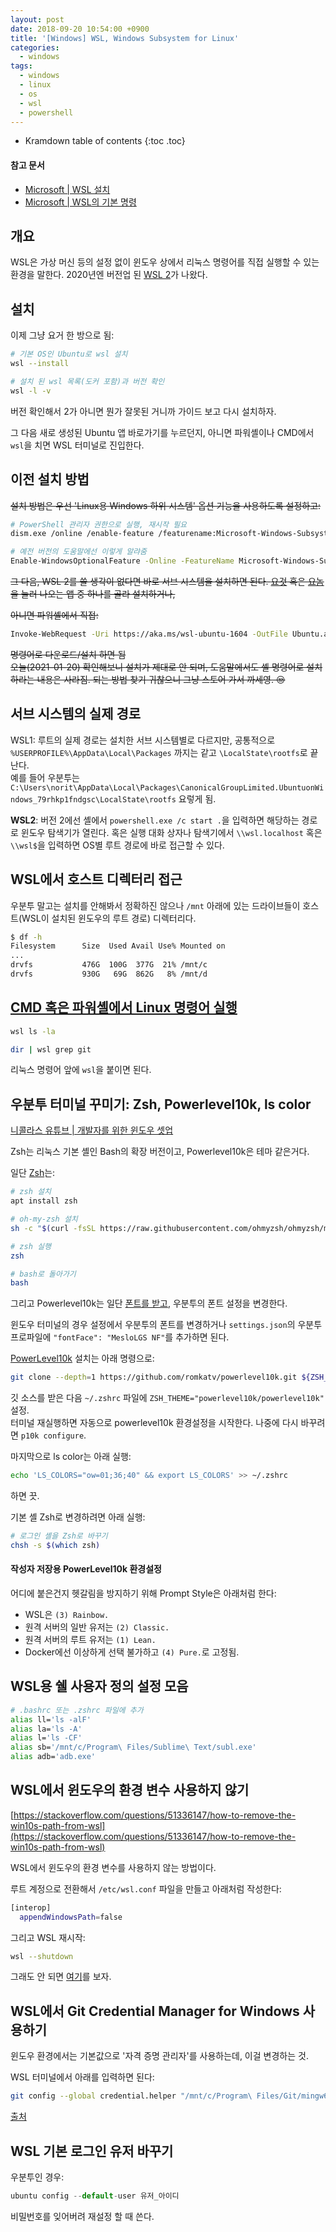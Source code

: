 ```yaml
---
layout: post
date: 2018-09-20 10:54:00 +0900
title: '[Windows] WSL, Windows Subsystem for Linux'
categories:
  - windows
tags:
  - windows
  - linux
  - os
  - wsl
  - powershell
---
```


* Kramdown table of contents
{:toc .toc}

#### 참고 문서

- [Microsoft \| WSL 설치](https://docs.microsoft.com/ko-kr/windows/wsl/install)
- [Microsoft \| WSL의 기본 명령](https://docs.microsoft.com/ko-kr/windows/wsl/basic-commands)


## 개요

WSL은 가상 머신 등의 설정 없이 윈도우 상에서 리눅스 명령어를 직접 실행할 수 있는 환경을 말한다. 2020년엔 버전업 된 [WSL 2](https://docs.microsoft.com/ko-kr/windows/wsl/compare-versions)가 나왔다.


## 설치

이제 그냥 요거 한 방으로 됨:

```bash
# 기본 OS인 Ubuntu로 wsl 설치
wsl --install

# 설치 된 wsl 목록(도커 포함)과 버전 확인
wsl -l -v
```

버전 확인해서 2가 아니면 뭔가 잘못된 거니까 가이드 보고 다시 설치하자.

그 다음 새로 생성된 Ubuntu 앱 바로가기를 누르던지, 아니면 파워셸이나 CMD에서 `wsl`을 치면 WSL 터미널로 진입한다.


## 이전 설치 방법

~~설치 방법은 우선 'Linux용 Windows 하위 시스템' 옵션 기능을 사용하도록 설정하고:~~

```bash
# PowerShell 관리자 권한으로 실행, 재시작 필요
dism.exe /online /enable-feature /featurename:Microsoft-Windows-Subsystem-Linux /all /norestart

# 예전 버전의 도움말에선 이렇게 알랴줌
Enable-WindowsOptionalFeature -Online -FeatureName Microsoft-Windows-Subsystem-Linux
```

~~그 다음, WSL 2를 쓸 생각이 없다면 바로 서브 시스템을 설치하면 된다. [요것](https://aka.ms/wslstore) 혹은 [요놈](ms-windows-store://collection/?CollectionId=LinuxDistros)을 눌러 나오는 앱 중 하나를 골라 설치하거나,~~

~~아니면 파워셸에서 직접:~~

```bash
Invoke-WebRequest -Uri https://aka.ms/wsl-ubuntu-1604 -OutFile Ubuntu.appx -UseBasicParsing
```

~~명령어로 다운로드/설치 하면 됨~~  
~~오늘(2021-01-20) 확인해보니 설치가 제대로 안 되며, 도움말에서도 셸 명령어로 설치하라는 내용은 사라짐. 되는 방법 찾기 귀찮으니 그냥 스토어 가서 까세영. 😒~~


## 서브 시스템의 실제 경로

WSL1: 루트의 실제 경로는 설치한 서브 시스템별로 다르지만, 공통적으로 `%USERPROFILE%\AppData\Local\Packages` 까지는 같고 `\LocalState\rootfs`로 끝난다.  
예를 들어 우분투는 `C:\Users\norit\AppData\Local\Packages\CanonicalGroupLimited.UbuntuonWindows_79rhkp1fndgsc\LocalState\rootfs` 요렇게 됨.

**WSL2**: 버전 2에선 셸에서 `powershell.exe /c start .`을 입력하면 해당하는 경로로 윈도우 탐색기가 열린다. 혹은 실행 대화 상자나 탐색기에서 `\\wsl.localhost` 혹은 `\\wsl$`을 입력하면 OS별 루트 경로에 바로 접근할 수 있다.


## WSL에서 호스트 디렉터리 접근

우분투 말고는 설치를 안해봐서 정확하진 않으나 `/mnt` 아래에 있는 드라이브들이 호스트(WSL이 설치된 윈도우의 루트 경로) 디렉터리다.

```bash
$ df -h
Filesystem      Size  Used Avail Use% Mounted on
...
drvfs           476G  100G  377G  21% /mnt/c
drvfs           930G   69G  862G   8% /mnt/d
```


## [CMD 혹은 파워셸에서 Linux 명령어 실행](https://docs.microsoft.com/ko-kr/windows/wsl/filesystems#run-linux-tools-from-a-windows-command-line)

```bash
wsl ls -la

dir | wsl grep git
```

리눅스 명령어 앞에 `wsl`을 붙이면 된다.


## 우분투 터미널 꾸미기: Zsh, Powerlevel10k, ls color

[니콜라스 유튜브 \| 개발자를 위한 윈도우 셋업](https://nomadcoders.co/windows-setup-for-developers/lectures/1833)

Zsh는 리눅스 기본 셸인 Bash의 확장 버전이고, Powerlevel10k은 테마 같은거다.

일단 [Zsh](https://github.com/ohmyzsh/ohmyzsh/wiki/Installing-ZSH)는:

```bash
# zsh 설치
apt install zsh

# oh-my-zsh 설치
sh -c "$(curl -fsSL https://raw.githubusercontent.com/ohmyzsh/ohmyzsh/master/tools/install.sh)"

# zsh 실행
zsh

# bash로 돌아가기
bash
```

그리고 Powerlevel10k는 일단 [폰트를 받고](https://github.com/romkatv/powerlevel10k/#user-content-fonts), 우분투의 폰트 설정을 변경한다.  

윈도우 터미널의 경우 설정에서 우분투의 폰트를 변경하거나 `settings.json`의 우분투 프로파일에 `"fontFace": "MesloLGS NF"`를 추가하면 된다.

[PowerLevel10k](https://github.com/romkatv/powerlevel10k/#oh-my-zsh) 설치는 아래 명령으로:

```bash
git clone --depth=1 https://github.com/romkatv/powerlevel10k.git ${ZSH_CUSTOM:-$HOME/.oh-my-zsh/custom}/themes/powerlevel10k
```

깃 소스를 받은 다음 `~/.zshrc` 파일에 `ZSH_THEME="powerlevel10k/powerlevel10k"` 설정.  
터미널 재실행하면 자동으로 powerlevel10k 환경설정을 시작한다. 나중에 다시 바꾸려면 `p10k configure`.

마지막으로 ls color는 아래 실행:

```bash
echo 'LS_COLORS="ow=01;36;40" && export LS_COLORS' >> ~/.zshrc
```

하면 끗.

기본 셸 Zsh로 변경하려면 아래 실행:

```bash
# 로그인 셸을 Zsh로 바꾸기
chsh -s $(which zsh)
```

#### 작성자 저장용 PowerLevel10k 환경설정

어디에 붙은건지 헷갈림을 방지하기 위해 Prompt Style은 아래처럼 한다:

- WSL은 `(3) Rainbow.`
- 원격 서버의 일반 유저는 `(2) Classic.`
- 원격 서버의 루트 유저는 `(1) Lean.`
- Docker에선 이상하게 선택 불가하고 `(4) Pure.`로 고정됨.


## WSL용 쉘 사용자 정의 설정 모음

```bash
# .bashrc 또는 .zshrc 파일에 추가
alias ll='ls -alF'
alias la='ls -A'
alias l='ls -CF'
alias sb='/mnt/c/Program\ Files/Sublime\ Text/subl.exe'
alias adb='adb.exe'
```


## WSL에서 윈도우의 환경 변수 사용하지 않기

[https://stackoverflow.com/questions/51336147/how-to-remove-the-win10s-path-from-wsl](https://stackoverflow.com/questions/51336147/how-to-remove-the-win10s-path-from-wsl)

WSL에서 윈도우의 환경 변수를 사용하지 않는 방법이다.

루트 계정으로 전환해서 `/etc/wsl.conf` 파일을 만들고 아래처럼 작성한다:

```bash
[interop]
  appendWindowsPath=false
```

그리고 WSL 재시작:

```bash
wsl --shutdown
```

그래도 안 되면 [여기](https://docs.microsoft.com/ko-kr/windows/wsl/filesystems#disable-interoperability)를 보자.


## WSL에서 Git Credential Manager for Windows 사용하기

윈도우 환경에서는 기본값으로 '자격 증명 관리자'를 사용하는데, 이걸 변경하는 것.

WSL 터미널에서 아래를 입력하면 된다:

```bash
git config --global credential.helper "/mnt/c/Program\ Files/Git/mingw64/libexec/git-core/git-credential-manager-core.exe"
```

[출처](https://stackoverflow.com/questions/45925964/how-to-use-git-credential-store-on-wsl-ubuntu-on-windows)


## WSL 기본 로그인 유저 바꾸기

우분투인 경우:

```js
ubuntu config --default-user 유저_아이디
```

비밀번호를 잊어버려 재설정 할 때 쓴다.


